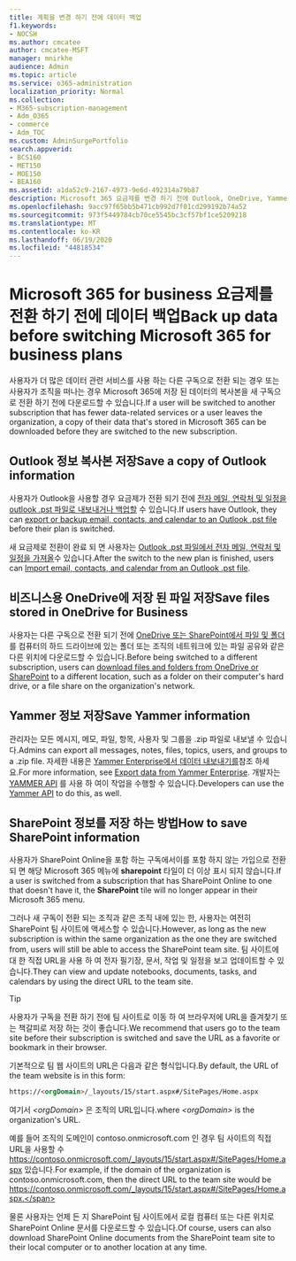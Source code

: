 ```yaml
---
title: 계획을 변경 하기 전에 데이터 백업
f1.keywords:
- NOCSH
ms.author: cmcatee
author: cmcatee-MSFT
manager: mnirkhe
audience: Admin
ms.topic: article
ms.service: o365-administration
localization_priority: Normal
ms.collection:
- M365-subscription-management
- Adm_O365
- commerce
- Adm_TOC
ms.custom: AdminSurgePortfolio
search.appverid:
- BCS160
- MET150
- MOE150
- BEA160
ms.assetid: a1da52c9-2167-4973-9e6d-492314a79b87
description: Microsoft 365 요금제를 변경 하기 전에 Outlook, OneDrive, Yammer 및 SharePoint 콘텐츠를 백업 합니다.
ms.openlocfilehash: 9acc97f65bb5b471cb992d7f01cd299192b74a52
ms.sourcegitcommit: 973f5449784cb70ce5545bc3cf57bf1ce5209218
ms.translationtype: MT
ms.contentlocale: ko-KR
ms.lasthandoff: 06/19/2020
ms.locfileid: "44818534"
---
```

# <a name="back-up-data-before-switching-microsoft-365-for-business-plans"></a><span data-ttu-id="c53a7-103">Microsoft 365 for business 요금제를 전환 하기 전에 데이터 백업</span><span class="sxs-lookup"><span data-stu-id="c53a7-103">Back up data before switching Microsoft 365 for business plans</span></span>

<span data-ttu-id="c53a7-104">사용자가 더 많은 데이터 관련 서비스를 사용 하는 다른 구독으로 전환 되는 경우 또는 사용자가 조직을 떠나는 경우 Microsoft 365에 저장 된 데이터의 복사본을 새 구독으로 전환 하기 전에 다운로드할 수 있습니다.</span><span class="sxs-lookup"><span data-stu-id="c53a7-104">If a user will be switched to another subscription that has fewer data-related services or a user leaves the organization, a copy of their data that's stored in Microsoft 365 can be downloaded before they are switched to the new subscription.</span></span>
  
## <a name="save-a-copy-of-outlook-information"></a><span data-ttu-id="c53a7-105">Outlook 정보 복사본 저장</span><span class="sxs-lookup"><span data-stu-id="c53a7-105">Save a copy of Outlook information</span></span>

<span data-ttu-id="c53a7-106">사용자가 Outlook을 사용할 경우 요금제가 전환 되기 전에 [전자 메일, 연락처 및 일정을 outlook .pst 파일로 내보내거나 백업할](https://support.microsoft.com/office/14252b52-3075-4e9b-be4e-ff9ef1068f91) 수 있습니다.</span><span class="sxs-lookup"><span data-stu-id="c53a7-106">If users have Outlook, they can [export or backup email, contacts, and calendar to an Outlook .pst file](https://support.microsoft.com/office/14252b52-3075-4e9b-be4e-ff9ef1068f91) before their plan is switched.</span></span>
  
<span data-ttu-id="c53a7-107">새 요금제로 전환이 완료 되 면 사용자는 [Outlook .pst 파일에서 전자 메일, 연락처 및 일정을 가져올](https://support.microsoft.com/office/431a8e9a-f99f-4d5f-ae48-ded54b3440ac)수 있습니다.</span><span class="sxs-lookup"><span data-stu-id="c53a7-107">After the switch to the new plan is finished, users can [Import email, contacts, and calendar from an Outlook .pst file](https://support.microsoft.com/office/431a8e9a-f99f-4d5f-ae48-ded54b3440ac).</span></span>
  
## <a name="save-files-stored-in-onedrive-for-business"></a><span data-ttu-id="c53a7-108">비즈니스용 OneDrive에 저장 된 파일 저장</span><span class="sxs-lookup"><span data-stu-id="c53a7-108">Save files stored in OneDrive for Business</span></span>

<span data-ttu-id="c53a7-109">사용자는 다른 구독으로 전환 되기 전에 [OneDrive 또는 SharePoint에서 파일 및 폴더](https://support.microsoft.com/office/5c7397b7-19c7-4893-84fe-d02e8fa5df05) 를 컴퓨터의 하드 드라이브에 있는 폴더 또는 조직의 네트워크에 있는 파일 공유와 같은 다른 위치에 다운로드할 수 있습니다.</span><span class="sxs-lookup"><span data-stu-id="c53a7-109">Before being switched to a different subscription, users can [download files and folders from OneDrive or SharePoint](https://support.microsoft.com/office/5c7397b7-19c7-4893-84fe-d02e8fa5df05) to a different location, such as a folder on their computer's hard drive, or a file share on the organization's network.</span></span>
  
## <a name="save-yammer-information"></a><span data-ttu-id="c53a7-110">Yammer 정보 저장</span><span class="sxs-lookup"><span data-stu-id="c53a7-110">Save Yammer information</span></span>

<span data-ttu-id="c53a7-111">관리자는 모든 메시지, 메모, 파일, 항목, 사용자 및 그룹을 .zip 파일로 내보낼 수 있습니다.</span><span class="sxs-lookup"><span data-stu-id="c53a7-111">Admins can export all messages, notes, files, topics, users, and groups to a .zip file.</span></span> <span data-ttu-id="c53a7-112">자세한 내용은 [Yammer Enterprise에서 데이터 내보내기를](https://docs.microsoft.com/yammer/manage-security-and-compliance/export-yammer-enterprise-data)참조 하세요.</span><span class="sxs-lookup"><span data-stu-id="c53a7-112">For more information, see [Export data from Yammer Enterprise](https://docs.microsoft.com/yammer/manage-security-and-compliance/export-yammer-enterprise-data).</span></span> <span data-ttu-id="c53a7-113">개발자는 [YAMMER API](https://go.microsoft.com/fwlink/p/?linkid=842495) 를 사용 하 여이 작업을 수행할 수 있습니다.</span><span class="sxs-lookup"><span data-stu-id="c53a7-113">Developers can use the [Yammer API](https://go.microsoft.com/fwlink/p/?linkid=842495) to do this, as well.</span></span>
  
## <a name="how-to-save-sharepoint-information"></a><span data-ttu-id="c53a7-114">SharePoint 정보를 저장 하는 방법</span><span class="sxs-lookup"><span data-stu-id="c53a7-114">How to save SharePoint information</span></span>

<span data-ttu-id="c53a7-115">사용자가 SharePoint Online을 포함 하는 구독에서이를 포함 하지 않는 가입으로 전환 되 면 해당 Microsoft 365 메뉴에 **sharepoint** 타일이 더 이상 표시 되지 않습니다.</span><span class="sxs-lookup"><span data-stu-id="c53a7-115">If a user is switched from a subscription that has SharePoint Online to one that doesn't have it, the **SharePoint** tile will no longer appear in their Microsoft 365 menu.</span></span>
  
<span data-ttu-id="c53a7-116">그러나 새 구독이 전환 되는 조직과 같은 조직 내에 있는 한, 사용자는 여전히 SharePoint 팀 사이트에 액세스할 수 있습니다.</span><span class="sxs-lookup"><span data-stu-id="c53a7-116">However, as long as the new subscription is within the same organization as the one they are switched from, users will still be able to access the SharePoint team site.</span></span> <span data-ttu-id="c53a7-117">팀 사이트에 대 한 직접 URL을 사용 하 여 전자 필기장, 문서, 작업 및 일정을 보고 업데이트할 수 있습니다.</span><span class="sxs-lookup"><span data-stu-id="c53a7-117">They can view and update notebooks, documents, tasks, and calendars by using the direct URL to the team site.</span></span>
  
> [!TIP]
> <span data-ttu-id="c53a7-118">사용자가 구독을 전환 하기 전에 팀 사이트로 이동 하 여 브라우저에 URL을 즐겨찾기 또는 책갈피로 저장 하는 것이 좋습니다.</span><span class="sxs-lookup"><span data-stu-id="c53a7-118">We recommend that users go to the team site before their subscription is switched and save the URL as a favorite or bookmark in their browser.</span></span>
  
<span data-ttu-id="c53a7-119">기본적으로 팀 웹 사이트의 URL은 다음과 같은 형식입니다.</span><span class="sxs-lookup"><span data-stu-id="c53a7-119">By default, the URL of the team website is in this form:</span></span>
  
```html
https://<orgDomain>/_layouts/15/start.aspx#/SitePages/Home.aspx
```

<span data-ttu-id="c53a7-120">여기서 _\<orgDomain\>_ 은 조직의 URL입니다.</span><span class="sxs-lookup"><span data-stu-id="c53a7-120">where  _\<orgDomain\>_ is the organization's URL.</span></span>
  
<span data-ttu-id="c53a7-121">예를 들어 조직의 도메인이 contoso.onmicrosoft.com 인 경우 팀 사이트의 직접 URL을 사용할 수 https://contoso.onmicrosoft.com/_layouts/15/start.aspx#/SitePages/Home.aspx 있습니다.</span><span class="sxs-lookup"><span data-stu-id="c53a7-121">For example, if the domain of the organization is contoso.onmicrosoft.com, then the direct URL to the team site would be https://contoso.onmicrosoft.com/_layouts/15/start.aspx#/SitePages/Home.aspx.</span></span>
  
<span data-ttu-id="c53a7-122">물론 사용자는 언제 든 지 SharePoint 팀 사이트에서 로컬 컴퓨터 또는 다른 위치로 SharePoint Online 문서를 다운로드할 수 있습니다.</span><span class="sxs-lookup"><span data-stu-id="c53a7-122">Of course, users can also download SharePoint Online documents from the SharePoint team site to their local computer or to another location at any time.</span></span>